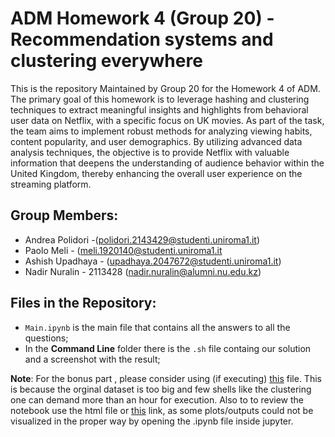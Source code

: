 # ADM Homework 4 (Group 20) - Recommendation systems and clustering everywhere

This is the repository Maintained by Group 20 for the Homework 4 of ADM. The primary goal of this homework is to leverage hashing and clustering techniques to extract meaningful insights and highlights from behavioral user data on Netflix, with a specific focus on UK movies. As part of the task, the team aims to implement robust methods for analyzing viewing habits, content popularity, and user demographics. By utilizing advanced data analysis techniques, the objective is to provide Netflix with valuable information that deepens the understanding of audience behavior within the United Kingdom, thereby enhancing the overall user experience on the streaming platform.


## Group Members:   
- Andrea Polidori -(polidori.2143429@studenti.uniroma1.it)
- Paolo Meli - (meli.1920140@studenti.uniroma1.it
- Ashish Upadhaya - (upadhaya.2047672@studenti.uniroma1.it) 
- Nadir Nuralin - 2113428 (nadir.nuralin@alumni.nu.edu.kz)

## Files in the Repository:
- `Main.ipynb` is the main file that contains all the answers to all the questions;
- In the **Command Line** folder there is the `.sh` file containg our solution and a screenshot with the result;

**Note**: For the bonus part , please consider using (if executing) [this](https://github.com/melipaolo/adm_hw4/blob/main/df_bonus_part.csv)  file. This is because the orginal dataset is too big and few shells like the clustering one can demand more than an hour for execution. Also to to review the notebook use the html file or [this](https://nbviewer.org/github/melipaolo/adm_hw4/blob/main/Main.ipynb) link, as some plots/outputs could not be visualized in the proper way by opening the .ipynb file inside jupyter.



